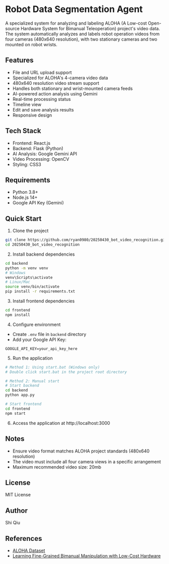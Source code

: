 # Robot Data Segmentation Agent

A specialized system for analyzing and labeling ALOHA (A Low-cost Open-source Hardware System for Bimanual Teleoperation) project's video data. The system automatically analyzes and labels robot operation videos from four cameras (480x640 resolution), with two stationary cameras and two mounted on robot wrists.

## Features

- File and URL upload support
- Specialized for ALOHA's 4-camera video data
- 480x640 resolution video stream support
- Handles both stationary and wrist-mounted camera feeds
- AI-powered action analysis using Gemini
- Real-time processing status
- Timeline view
- Edit and save analysis results
- Responsive design

## Tech Stack

- Frontend: React.js
- Backend: Flask (Python)
- AI Analysis: Google Gemini API
- Video Processing: OpenCV
- Styling: CSS3

## Requirements

- Python 3.8+
- Node.js 14+
- Google API Key (Gemini)

## Quick Start

1. Clone the project

```bash
git clone https://github.com/ryan0980/20250430_bot_video_recognition.git
cd 20250430_bot_video_recognition
```

2. Install backend dependencies

```bash
cd backend
python -m venv venv
# Windows
venv\Scripts\activate
# Linux/Mac
source venv/bin/activate
pip install -r requirements.txt
```

3. Install frontend dependencies

```bash
cd frontend
npm install
```

4. Configure environment

- Create `.env` file in `backend` directory
- Add your Google API Key:

```
GOOGLE_API_KEY=your_api_key_here
```

5. Run the application

```bash
# Method 1: Using start.bat (Windows only)
# Double click start.bat in the project root directory

# Method 2: Manual start
# Start backend
cd backend
python app.py

# Start frontend
cd frontend
npm start
```

6. Access the application at http://localhost:3000

## Notes

- Ensure video format matches ALOHA project standards (480x640 resolution)
- The video must include all four camera views in a specific arrangement
- Maximum recommended video size: 20mb

## License

MIT License

## Author

Shi Qiu

## References

- [ALOHA Dataset](https://tonyzhaozh.github.io/aloha/)
- [Learning Fine-Grained Bimanual Manipulation with Low-Cost Hardware](https://tonyzhaozh.github.io/aloha/)
